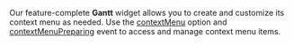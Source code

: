 Our feature-complete **Gantt** widget allows you to create and customize its context menu as needed. Use the [contextMenu](/Documentation/ApiReference/UI_Widgets/dxGantt/Configuration/contextMenu/) option and [contextMenuPreparing](/Documentation/ApiReference/UI_Widgets/dxGantt/Configuration/#onContextMenuPreparing) event to access and manage context menu items.
